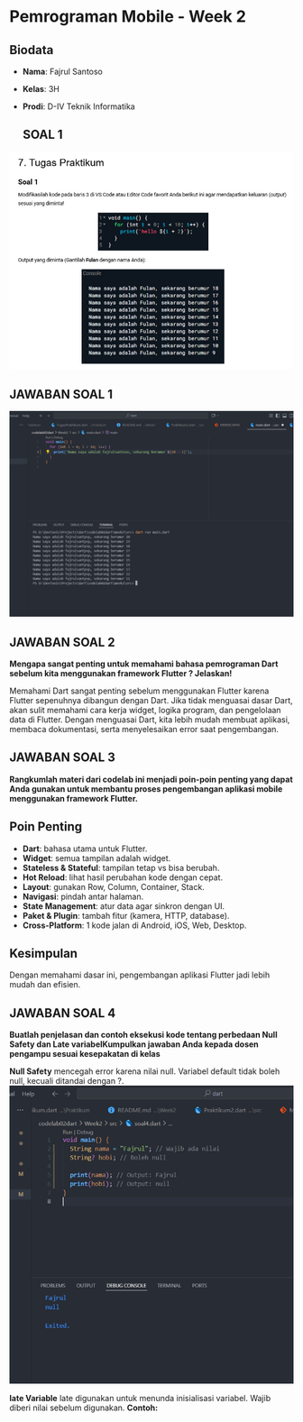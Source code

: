 # Pemrograman Mobile - Week 2

## Biodata
- **Nama**: Fajrul Santoso  
- **Kelas**: 3H  
- **Prodi**: D-IV Teknik Informatika  

  ## SOAL 1

![Soal 1](img/Soal01.PNG) 

 ## JAWABAN SOAL 1

![Soal 1](img/JawabanSoal1.PNG) 

 ## JAWABAN SOAL 2
**Mengapa sangat penting untuk memahami bahasa pemrograman Dart sebelum kita menggunakan framework Flutter ? Jelaskan!**


Memahami Dart sangat penting sebelum menggunakan Flutter karena Flutter sepenuhnya dibangun dengan Dart. Jika tidak menguasai dasar Dart, akan sulit memahami cara kerja widget, logika program, dan pengelolaan data di Flutter. Dengan menguasai Dart, kita lebih mudah membuat aplikasi, membaca dokumentasi, serta menyelesaikan error saat pengembangan.

## JAWABAN SOAL 3
 **Rangkumlah materi dari codelab ini menjadi poin-poin penting yang dapat Anda gunakan untuk membantu proses pengembangan aplikasi mobile menggunakan framework Flutter.**

## Poin Penting
- **Dart**: bahasa utama untuk Flutter.  
- **Widget**: semua tampilan adalah widget.  
- **Stateless & Stateful**: tampilan tetap vs bisa berubah.  
- **Hot Reload**: lihat hasil perubahan kode dengan cepat.  
- **Layout**: gunakan Row, Column, Container, Stack.  
- **Navigasi**: pindah antar halaman.  
- **State Management**: atur data agar sinkron dengan UI.  
- **Paket & Plugin**: tambah fitur (kamera, HTTP, database).  
- **Cross-Platform**: 1 kode jalan di Android, iOS, Web, Desktop.  

## Kesimpulan
Dengan memahami dasar ini, pengembangan aplikasi Flutter jadi lebih mudah dan efisien.

## JAWABAN SOAL 4

**Buatlah penjelasan dan contoh eksekusi kode tentang perbedaan Null Safety dan Late variabelKumpulkan jawaban Anda kepada dosen pengampu sesuai kesepakatan di kelas**

**Null Safety**
mencegah error karena nilai null.
Variabel default tidak boleh null, kecuali ditandai dengan ?.
![Soal 1](img/Safety4.PNG) 

**late Variable**
late digunakan untuk menunda inisialisasi variabel.
Wajib diberi nilai sebelum digunakan.
**Contoh:**

